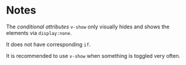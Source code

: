 # Notes

The _conditional attributes_ `v-show` only visually hides and shows the elements via `display:none`.

It does not have corresponding `if`.

It is recommended to use `v-show` when something is toggled very often.
